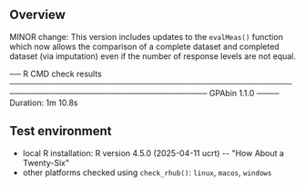 ## Overview

MINOR change: This version includes updates to the `evalMeas()` function which now allows the comparison of a complete dataset and completed dataset (via imputation) even if the number of response levels are not equal.

── R CMD check results ───────────────────────────────────────────────────────────────────────────────────── GPAbin 1.1.0 ────
Duration: 1m 10.8s


## Test environment

-   local R installation: R version 4.5.0 (2025-04-11 ucrt) -- "How About a Twenty-Six"
-   other platforms checked using `check_rhub()`: `linux`, `macos`, `windows`
